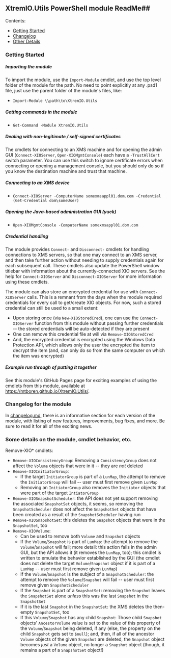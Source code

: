 ## XtremIO.Utils PowerShell module ReadMe##

Contents:

- [Getting Started](#gettingStarted)
- [Changelog](#changelog)
- [Other Details](#otherDetails)

<a id="gettingStarted"></a>
### Getting Started ###


##### Importing the module #####

To import the module, use the `Import-Module` cmdlet, and use the top level folder of the module for the path.  No need to point explicitly at any .psd1 file, just use the parent folder of the module's files, like:

- `Import-Module \\path\to\XtremIO.Utils`

##### Getting commands in the module #####

- `Get-Command -Module XtremIO.Utils`

##### Dealing with non-legitimate / self-signed certificates #####
The cmdlets for connecting to an XMS machine and for opening the admin GUI (`Connect-XIOServer`, `Open-XIOMgmtConsole`) each have a `-TrustAllCert` switch parameter.  You can use this switch to ignore certificate errors when connecting or opening a management console, but you should only do so if you know the destination machine and trust that machine.


##### Connecting to an XMS device #####
- `Connect-XIOServer -ComputerName somexmsappl01.dom.com -Credential (Get-Credential dom\someUser)`

##### Opening the Java-based administration GUI (yuck) #####

- `Open-XIOMgmtConsole -ComputerName somexmsappl01.dom.com`

##### Credential handling #####

The module provides `Connect-` and `Disconnect-` cmdlets for handling connections to XMS servers, so that one may connect to an XMS server, and then take further action without needing to supply credentials again for each subsequent call.  These cmdlets also update the PowerShell window titlebar with information about the currently-connected XIO servers.  See the help for `Connect-XIOServer` and `Disconnect-XIOServer` for more information using these cmdlets.

The module can also store an encrypted credential for use with `Connect-XIOServer` calls.  This is a remnant from the days when the module required credentials for every call to get/create XIO objects.  For now, such a stored credential can still be used to a small extent:   

- Upon storing once (via `New-XIOStoredCred`), one can use the `Connect-XIOServer` function from this module without passing further credentials -- the stored credentials will be auto-detected if they are present
- One can remove this credential file at will via `Remove-XIOStoredCred`
- And, the encrypted credential is encrypted using the Windows Data Protection API, which allows only the user the encrypted the item to decrypt the item (and, can only do so from the same computer on which the item was encrypted)

##### Example run through of putting it together #####
See this module's GitHub Pages page for exciting examples of using the cmdlets from this module, available at <https://mtboren.github.io/XtremIO.Utils/>.


<a id="changelog"></a>
### Changelog for the module ###
In [changelog.md](changelog.md), there is an informative section for each version of the module, with listing of new features, improvements, bug fixes, and more.  Be sure to read it for all of the exciting news.


<a id="otherDetails"></a>
### Some details on the module, cmdlet behavior, etc. ###
Remove-XIO* cmdlets:

- `Remove-XIOConsistencyGroup`:  Removing a `ConsistencyGroup` does not affect the `Volume` objects that were in it -- they are _not_ deleted
- `Remove-XIOInitiatorGroup`:
	- If the target `InitiatorGroup` is part of a `LunMap`, the attempt to remove the `InitiatorGroup` will fail  -- user must first remove given `LunMap`
	- Removing an `InitiatorGroup` also removes the `Initiator` objects that were part of the target `IntiatorGroup`
- `Remove-XIOSnapshotScheduler`:  the API does not yet support removing the associated `SnapshotSet` objects, it seems, so removing the `SnapshotScheduler` does not affect the `SnapshotSet` objects that have been created as a result of the `SnapshotScheduler` having run
- `Remove-XIOSnapshotSet`:  this deletes the `Snapshot` objects that were in the `SnapshotSet`, too
- `Remove-XIOVolume`:
	- Can be used to remove both `Volume` and `Snapshot` objects	
	- If the `Volume`/`Snapshot` is part of `LunMap`:  the attempt to remove the `Volume`/`Snapshot` will fail; more detail:  this action fails in the admin GUI, but the API allows it (it removes the `LunMap`, too); this cmdlet is written to emulate the behavior established by the GUI (the cmdlet does not delete the target `Volume`/`Snapshot` object if it is part of a `LunMap` -- user must first remove given `LunMap`)
	- If the `Volume`/`Snapshot` is the subject of a `SnapshotScheduler`:  the attempt to remove the `Volume`/`Snapshot` will fail -- user must first remove given `SnapshotScheduler`
	- If the `Snapshot` is part of a `SnapshotSet`:  removing the `Snapshot` leaves the `SnapshotSet` alone _unless_ this was the last `Snapshot` in the `SnapshotSet`
	- If it is the last `Snapshot` in the `SnapshotSet`:  the XMS deletes the then-empty `SnapshotSet`, too
	- If this `Volume`/`Snapshot` has any child `Snapshot`:  Those child `Snapshot` objects' `AncestorVolume` value is set to the value of this property of the `Volume`/`Snapshot` being deleted, if any (else, the property on the child `Snapshot` gets set to `$null`); and, then, if all of the ancestor `Volume` objects of the given `Snapshot` are deleted, the `Snapshot` object becomes _just_ a `Volume` object, no longer a `Snapshot` object (though, it remains a part of a `SnapshotSet` object!)
